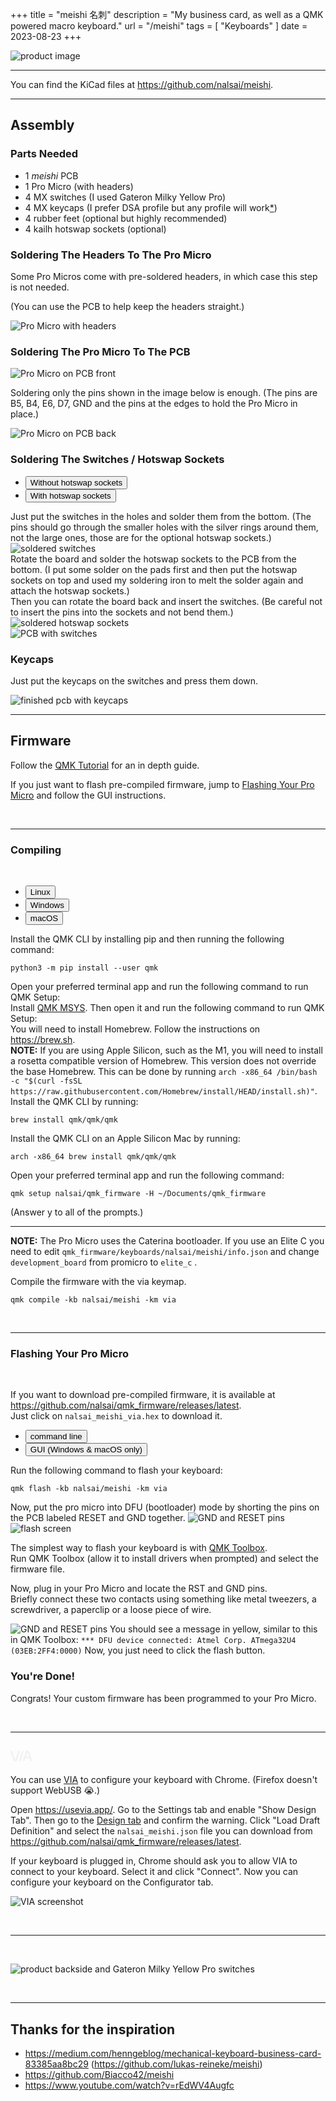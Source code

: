 +++
title = "meishi 名刺"
description = "My business card, as well as a QMK powered macro keyboard."
url = "/meishi"
tags = [
  "Keyboards"
]
date = 2023-08-23
+++

![product image](XHL53723-XHL53693.jpg)

---

You can find the KiCad files at <https://github.com/nalsai/meishi>.

---

## Assembly

### Parts Needed

- 1 _meishi_ PCB
- 1 Pro Micro (with headers)
- 4 MX switches <span class="text-muted">(I used Gateron Milky Yellow Pro)
- 4 MX keycaps <span class="text-muted">(I prefer DSA profile but any profile will work</span><a href="#" data-bs-toggle="tooltip" data-bs-title="as long as they are from the same row (except for cherry profile on upside down switches)" class="text">*</a><span class="text-muted">)
- 4 rubber feet <span class="text-muted">(optional but highly recommended)
- 4 kailh hotswap sockets <span class="text-muted">(optional)

### Soldering The Headers To The Pro Micro

Some Pro Micros come with pre-soldered headers, in which case this step is not needed.

(You can use the PCB to help keep the headers straight.)

<img class="mt-4 mb-5 d-block" src="XHL53808.jpg" alt="Pro Micro with headers"/>

### Soldering The Pro Micro To The PCB

<img class="my-4" src="XHL47948.jpg" alt="Pro Micro on PCB front"/>

Soldering only the pins shown in the image below is enough. (The pins are B5, B4, E6, D7, GND and the pins at the edges to hold the Pro Micro in place.)

<img class="mt-3 mb-5" src="XHL49515.jpg" alt="Pro Micro on PCB back"/>

### Soldering The Switches / Hotswap Sockets

<ul class="nav nav-tabs" id="myTab" role="tablist">
  <li class="nav-item" role="presentation">
    <button class="nav-link active" id="no-hotswap" data-bs-toggle="tab" data-bs-target="#no-hotswap-pane" type="button" role="tab" aria-controls="no-hotswap-pane" aria-selected="true">Without hotswap sockets</button>
  </li>
  <li class="nav-item" role="presentation">
    <button class="nav-link" id="hotswap" data-bs-toggle="tab" data-bs-target="#hotswap-pane" type="button" role="tab" aria-controls="hotswap-pane" aria-selected="false">With hotswap sockets</button>
  </li>
</ul>
<div class="tab-content" id="myTabContent">
  <div class="tab-pane show active" id="no-hotswap-pane" role="tabpanel" aria-labelledby="no-hotswap" tabindex="0">
    Just put the switches in the holes and solder them from the bottom. (The pins should go through the smaller holes with the silver rings around them, not the large ones, those are for the optional hotswap sockets.)
    <img class="my-4" src="XHL61505.jpg" alt="soldered switches"/>
  </div>
  <div class="tab-pane" id="hotswap-pane" role="tabpanel" aria-labelledby="hotswap" tabindex="0">
      Rotate the board and solder the hotswap sockets to the PCB from the bottom. (I put some solder on the pads first and then put the hotswap sockets on top and used my soldering iron to melt the solder again and attach the hotswap sockets.)<br>
      Then you can rotate the board back and insert the switches. (Be careful not to insert the pins into the sockets and not bend them.)
      <img class="my-4" src="XHL49061.jpg" alt="soldered hotswap sockets"/>
  </div>
</div>

<img class="mb-5" src="XHL49597.jpg" alt="PCB with switches"/>

### Keycaps

Just put the keycaps on the switches and press them down.

<img class="mb-5" src="XHL53585.jpg" alt="finished pcb with keycaps"/>

---

<h2 id="firmware" class="id-scroll-fix">Firmware</h2>

Follow the [QMK Tutorial](https://docs.qmk.fm/#/newbs) for an in depth guide.

If you just want to flash pre-compiled firmware, jump to [Flashing Your Pro Micro](#flashing-your-pro-micro) and follow the GUI instructions.

&nbsp;

---

### Compiling

&nbsp;

<ul class="nav nav-tabs" id="myTab" role="tablist">
  <li class="nav-item" role="presentation">
    <button class="nav-link active" id="linux" data-bs-toggle="tab" data-bs-target="#linux-pane" type="button" role="tab" aria-controls="linux-pane" aria-selected="true">Linux</button>
  </li>
  <li class="nav-item" role="presentation">
    <button class="nav-link" id="windows" data-bs-toggle="tab" data-bs-target="#windows-pane" type="button" role="tab" aria-controls="hotswap-pane" aria-selected="false">Windows</button>
  </li>
  <li class="nav-item" role="presentation">
    <button class="nav-link" id="macos" data-bs-toggle="tab" data-bs-target="#macos-pane" type="button" role="tab" aria-controls="hotswap-pane" aria-selected="false">macOS</button>
  </li>
</ul>
<div class="tab-content" id="myTabContent">
  <div class="tab-pane show active" id="linux-pane" role="tabpanel" aria-labelledby="linux" tabindex="0">
    Install the QMK CLI by installing pip and then running the following command:
    <pre tabindex="0"><code>python3 -m pip install --user qmk</code></pre>
    Open your preferred terminal app and run the following command to run QMK Setup:
  </div>
  <div class="tab-pane" id="windows-pane" role="tabpanel" aria-labelledby="windows" tabindex="0">
    Install <a href="https://github.com/qmk/qmk_distro_msys/releases/latest">QMK MSYS</a>.
    Then open it and run the following command to run QMK Setup:
  </div>
  <div class="tab-pane" id="macos-pane" role="tabpanel" aria-labelledby="macos" tabindex="0">
    You will need to install Homebrew. Follow the instructions on <a href="https://brew.sh">https://brew.sh</a>.
    <div class="callout callout-warning"><strong>NOTE:</strong> If you are using Apple Silicon, such as the M1, you will need to install a rosetta compatible version of Homebrew. This version does not override the base Homebrew. This can be done by running <code>arch -x86_64 /bin/bash -c "$(curl -fsSL https://raw.githubusercontent.com/Homebrew/install/HEAD/install.sh)"</code>.</div>
    Install the QMK CLI by running:
    <pre tabindex="0"><code>brew install qmk/qmk/qmk</code></pre>
    Install the QMK CLI on an Apple Silicon Mac by running:
    <pre tabindex="0"><code>arch -x86_64 brew install qmk/qmk/qmk</code></pre>
    Open your preferred terminal app and run the following command:
  </div>
</div>

```
qmk setup nalsai/qmk_firmware -H ~/Documents/qmk_firmware
```

(Answer y to all of the prompts.)

---

<div class="callout callout-warning"><strong>NOTE:</strong> The Pro Micro uses the Caterina bootloader. If you use an Elite C you need to edit <code>qmk_firmware/keyboards/nalsai/meishi/info.json</code> and change <code>development_board</code>  from promicro to <code>elite_c</code> .</div>

Compile the firmware with the via keymap.
```
qmk compile -kb nalsai/meishi -km via
```

&nbsp;

---

<h3 id="flashing-your-pro-micro" class="id-scroll-fix">Flashing Your Pro Micro</h3>

&nbsp;

If you want to download pre-compiled firmware, it is available at <https://github.com/nalsai/qmk_firmware/releases/latest>.  
Just click on `nalsai_meishi_via.hex` to download it.


<ul class="nav nav-tabs mt-5" id="myTab" role="tablist">
  <li class="nav-item" role="presentation">
    <button class="nav-link active" id="terminal" data-bs-toggle="tab" data-bs-target="#terminal-pane" type="button" role="tab" aria-controls="linux-pane" aria-selected="true">command line</button>
  </li>
  <li class="nav-item" role="presentation">
    <button class="nav-link" id="gui" data-bs-toggle="tab" data-bs-target="#gui-pane" type="button" role="tab" aria-controls="hotswap-pane" aria-selected="false">GUI (Windows & macOS only)</button>
  </li>
</ul>
<div class="tab-content mb-5" id="myTabContent">
  <div class="tab-pane show active" id="terminal-pane" role="tabpanel" aria-labelledby="terminal" tabindex="0">
    Run the following command to flash your keyboard:
    <pre tabindex="0"><code>qmk flash -kb nalsai/meishi -km via</code></pre>
    Now, put the pro micro into DFU (bootloader) mode by shorting the pins on the PCB labeled RESET and GND together.
    <img class="my-4 d-block" src="XHL49262.jpg" alt="GND and RESET pins"/>
    <img class="my-4 d-block" src="flash-avrdude.png" alt="flash screen"/>
  </div>
  <div class="tab-pane" id="gui-pane" role="tabpanel" aria-labelledby="gui" tabindex="0">
    <p>
      The simplest way to flash your keyboard is with <a href="https://github.com/qmk/qmk_toolbox/releases/latest">QMK Toolbox</a>.<br>
      Run QMK Toolbox (allow it to install drivers when prompted) and select the firmware file.<br>
    </p>
    <p>
      Now, plug in your Pro Micro and locate the RST and GND pins.<br>
      Briefly connect these two contacts using something like metal tweezers, a screwdriver, a paperclip or a loose piece of wire.<br>
    </p>
    <img class="my-4 d-block" src="XHL49262.jpg" alt="GND and RESET pins"/>
    You should see a message in yellow, similar to this in QMK Toolbox:
    <code class="text-warning d-block">*** DFU device connected: Atmel Corp. ATmega32U4 (03EB:2FF4:0000)</code>
    Now, you just need to click the flash button.
  </div>
</div>

### You're Done!

Congrats! Your custom firmware has been programmed to your Pro Micro.

&nbsp;

---

## <svg style="height: 1em" role="img" aria-labelledby="via-svg-alt" xmlns="http://www.w3.org/2000/svg" viewBox="0 0 525.74 320" style="padding:20px;width:300px" color="rgba(242,242,242,1)"><defs><style>.cls-1{fill:currentColor}</style></defs><title id="via-svg-alt">Via</title><g id="Layer_2" data-name="Layer 2"><g id="Layer_2-2" data-name="Layer 2"><path class="cls-1" d="M524.6 237.33 459.25 37.88C451.73 14.93 432.81.12 411 .12h-.13c-21.87.06-40.79 15-48.21 38.11l-64 199.23a22.93 22.93 0 0 0 43.66 14l18.74-58.35h100.81l19.13 58.5a22.93 22.93 0 0 0 43.58-14.28Zm-145-90a2.78 2.78 0 0 1-2.65-3.63l29.37-91.41C407.82 47.68 410 46 411 46c1 0 3.17 1.68 4.65 6.19l30 91.49a2.78 2.78 0 0 1-2.64 3.64ZM212.25 1.21A22.93 22.93 0 0 0 183.41 16l-64 199.23c-1.47 4.57-3.66 6.28-4.69 6.29-1 0-3.17-1.68-4.64-6.19L44.72 15.91A22.92 22.92 0 1 0 1.15 30.18l65.34 199.45c7.52 23 26.44 37.77 48.22 37.77h.14c21.86-.06 40.78-15 48.2-38.11l64-199.23a22.93 22.93 0 0 0-14.8-28.85ZM306.09 1.1a22.93 22.93 0 0 0-28.84 14.82l-71.5 222.54a22.93 22.93 0 1 0 43.66 14l71.5-222.55A22.93 22.93 0 0 0 306.09 1.1Zm-78.17 255.45a12.5 12.5 0 1 1 12.5-12.5 12.5 12.5 0 0 1-12.5 12.5Zm70.7-220.91a12.5 12.5 0 1 1 12.5-12.5 12.5 12.5 0 0 1-12.5 12.5Z"></path></g></g></svg>

You can use [VIA](https://www.caniusevia.com/) to configure your keyboard with Chrome. (Firefox doesn't support WebUSB 😭.)

Open <https://usevia.app/>. Go to the Settings tab and enable "Show Design Tab". Then go to the [Design tab](https://usevia.app/design) and confirm the warning. Click "Load Draft Definition" and select the `nalsai_meishi.json` file you can download from <https://github.com/nalsai/qmk_firmware/releases/latest>.

If your keyboard is plugged in, Chrome should ask you to allow VIA to connect to your keyboard. Select it and click "Connect". Now you can configure your keyboard on the Configurator tab.

![VIA screenshot](via.png)

&nbsp;

---

&nbsp;

![product backside and Gateron Milky Yellow Pro switches](XHL54099-XHL53838.jpg)


&nbsp;

---

## Thanks for the inspiration

- <https://medium.com/henngeblog/mechanical-keyboard-business-card-83385aa8bc29> (https://github.com/lukas-reineke/meishi)
- <https://github.com/Biacco42/meishi>
- <https://www.youtube.com/watch?v=rEdWV4Augfc>
